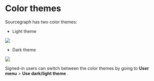 # Color themes

Sourcegraph has two color themes:

- Light theme
<img src="https://sourcegraphstatic.com/docs/images/usage/light-theme-sourcegraph.png">

- Dark theme
<img src="https://sourcegraphstatic.com/docs/images/usage/dark-theme-sourcegraph.png">

Signed-in users can switch between the color themes by going to **User menu** > **Use dark/light theme** .
